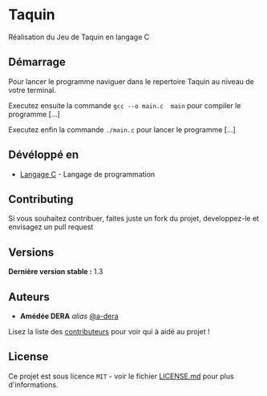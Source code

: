 # Taquin
  

Réalisation du Jeu de Taquin en langage C

## Démarrage

Pour lancer le programme naviguer dans le repertoire Taquin au niveau de votre terminal.


 Executez ensuite la commande ``gcc --o main.c  main`` pour compiler le programme [...]

 Executez enfin la commande ``./main.c`` pour lancer le programme [...]



## Dévéloppé en


* [Langage C](http://gnu.org) - Langage de programmation


## Contributing

Si vous souhaitez contribuer, faites juste un fork du projet, developpez-le et envisagez un pull request 

## Versions

**Dernière version stable :** 1.3

## Auteurs

* **Amédée DERA** _alias_ [@a-dera](https://github.com/a-dera)

Lisez la liste des [contributeurs](https://github.com/a-dera/Taquin/contributors) pour voir qui à aidé au projet !


## License

Ce projet est sous licence ``MIT`` - voir le fichier [LICENSE.md](LICENSE) pour plus d'informations.


